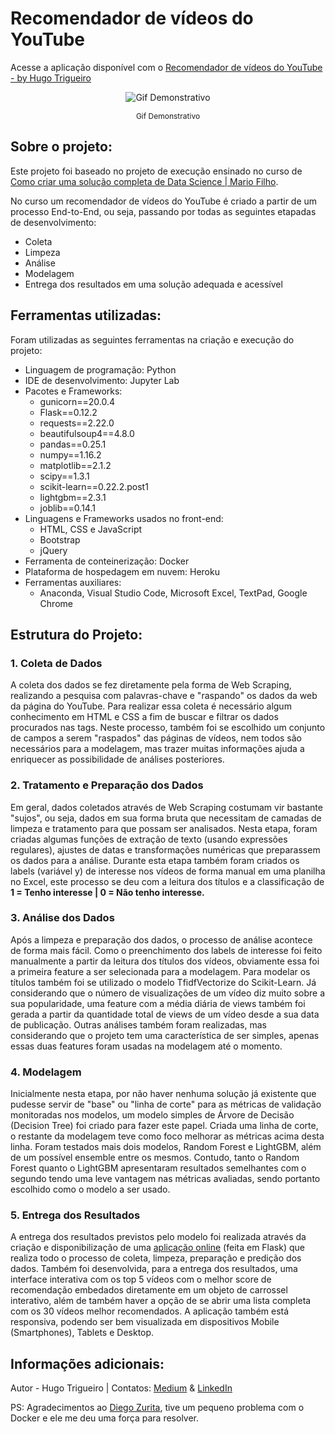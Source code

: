 # Recomendador de vídeos do YouTube

Acesse a aplicação disponível com o [Recomendador de vídeos do YouTube - by Hugo Trigueiro](https://ytvideo-recommender-by-hugo.herokuapp.com/)

<p align="center">
    <img src="Demais Arquivos/yt_rec-optimize.gif" alt="Gif Demonstrativo">
    <p align="center" style="font-size: 12px">Gif Demonstrativo</p>
</p>


## Sobre o projeto:
Este projeto foi baseado no projeto de execução ensinado no curso de [Como criar uma solução completa de Data Science | Mario Filho](http://mariofilho.com/curso/).

No curso um recomendador de vídeos do YouTube é criado a partir de um processo End-to-End, ou seja, passando por todas as seguintes etapadas de desenvolvimento:
- Coleta
- Limpeza
- Análise
- Modelagem
- Entrega dos resultados em uma solução adequada e acessível


## Ferramentas utilizadas:
Foram utilizadas as seguintes ferramentas na criação e execução do projeto:
- Linguagem de programação: Python
- IDE de desenvolvimento: Jupyter Lab
- Pacotes e Frameworks: 
    - gunicorn==20.0.4
    - Flask==0.12.2
    - requests==2.22.0
    - beautifulsoup4==4.8.0
    - pandas==0.25.1
    - numpy==1.16.2
    - matplotlib==2.1.2
    - scipy==1.3.1
    - scikit-learn==0.22.2.post1
    - lightgbm==2.3.1
    - joblib==0.14.1
- Linguagens e Frameworks usados no front-end:
    - HTML, CSS e JavaScript
    - Bootstrap
    - jQuery
- Ferramenta de conteinerização: Docker
- Plataforma de hospedagem em nuvem: Heroku
- Ferramentas auxiliares:
    - Anaconda, Visual Studio Code, Microsoft Excel, TextPad, Google Chrome

## Estrutura do Projeto:

### 1. Coleta de Dados
A coleta dos dados se fez diretamente pela forma de Web Scraping, realizando a pesquisa com palavras-chave e "raspando" os dados da web da página do YouTube. Para realizar essa coleta é necessário algum conhecimento em HTML e CSS a fim de buscar e filtrar os dados procurados nas tags. Neste processo, também foi se escolhido um conjunto de campos a serem "raspados" das páginas de vídeos, nem todos são necessários para a modelagem, mas trazer muitas informações ajuda a enriquecer as possibilidade de análises posteriores.

### 2. Tratamento e Preparação dos Dados
Em geral, dados coletados através de Web Scraping costumam vir bastante "sujos", ou seja, dados em sua forma bruta que necessitam de camadas de limpeza e tratamento para que possam ser analisados. Nesta etapa, foram criadas algumas funções de extração de texto (usando expressões regulares), ajustes de datas e transformações numéricas que preparassem os dados para a análise. Durante esta etapa também foram criados os labels (variável y) de interesse nos vídeos de forma manual em uma planilha no Excel, este processo se deu com a leitura dos títulos e a classificação de **1 = Tenho interesse | 0 = Não tenho interesse.**

### 3. Análise dos Dados
Após a limpeza e preparação dos dados, o processo de análise acontece de forma mais fácil. Como o preenchimento dos labels de interesse foi feito manualmente a partir da leitura dos títulos dos vídeos, obviamente essa foi a primeira feature a ser selecionada para a modelagem. Para modelar os títulos também foi se utilizado o modelo TfidfVectorize do Scikit-Learn. Já considerando que o número de visualizações de um vídeo diz muito sobre a sua popularidade, uma feature com a média diária de views também foi gerada a partir da quantidade total de views de um vídeo desde a sua data de publicação. Outras análises também foram realizadas, mas considerando que o projeto tem uma característica de ser simples, apenas essas duas features foram usadas na modelagem até o momento.

### 4. Modelagem
Inicialmente nesta etapa, por não haver nenhuma solução já existente que pudesse servir de "base" ou "linha de corte" para as métricas de validação monitoradas nos modelos, um modelo simples de Árvore de Decisão (Decision Tree) foi criado para fazer este papel. Criada uma linha de corte, o restante da modelagem teve como foco melhorar as métricas acima desta linha. Foram testados mais dois modelos, Random Forest e LightGBM, além de um possível ensemble entre os mesmos. Contudo, tanto o Random Forest quanto o LightGBM apresentaram resultados semelhantes com o segundo tendo uma leve vantagem nas métricas avaliadas, sendo portanto escolhido como o modelo a ser usado.

### 5. Entrega dos Resultados
A entrega dos resultados previstos pelo modelo foi realizada através da criação e disponibilização de uma [aplicação online](https://ytvideo-recommender-by-hugo.herokuapp.com/) (feita em Flask) que realiza todo o processo de coleta, limpeza, preparação e predição dos dados. Também foi desenvolvida, para a entrega dos resultados, uma interface interativa com os top 5 vídeos com o melhor score de recomendação embedados diretamente em um objeto de carrossel interativo, além de também haver a opção de se abrir uma lista completa com os 30 vídeos melhor recomendados. A aplicação também está responsiva, podendo ser bem visualizada em dispositivos Mobile (Smartphones), Tablets e Desktop.

## Informações adicionais:
Autor - Hugo Trigueiro | Contatos: [Medium](https://medium.com/@hugotrigueiro) & [LinkedIn](https://www.linkedin.com/in/hugo-trigueiro/)

PS: Agradecimentos ao [Diego Zurita](https://github.com/DiegoZurita), tive um pequeno problema com o Docker e ele me deu uma força para resolver.